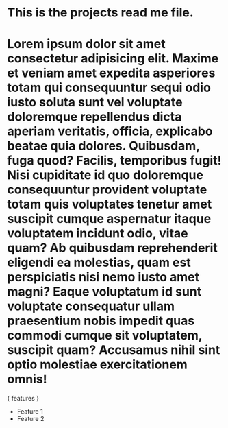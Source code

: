 # This is the projects read me file.

# Lorem ipsum dolor sit amet consectetur adipisicing elit. Maxime et veniam amet expedita asperiores totam qui consequuntur sequi odio iusto soluta sunt vel voluptate doloremque repellendus dicta aperiam veritatis, officia, explicabo beatae quia dolores. Quibusdam, fuga quod? Facilis, temporibus fugit! Nisi cupiditate id quo doloremque consequuntur provident voluptate totam quis voluptates tenetur amet suscipit cumque aspernatur itaque voluptatem incidunt odio, vitae quam? Ab quibusdam reprehenderit eligendi ea molestias, quam est perspiciatis nisi nemo iusto amet magni? Eaque voluptatum id sunt voluptate consequatur ullam praesentium nobis impedit quas commodi cumque sit voluptatem, suscipit quam? Accusamus nihil sint optio molestiae exercitationem omnis!

{ features }

- Feature 1
- Feature 2
